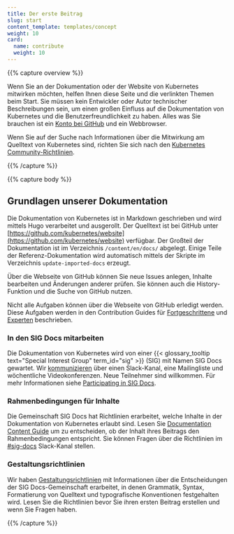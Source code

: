 ```yaml
---
title: Der erste Beitrag
slug: start
content_template: templates/concept
weight: 10
card:
  name: contribute
  weight: 10
---
```


{{% capture overview %}}

Wenn Sie an der Dokumentation oder der Website von Kubernetes mitwirken möchten, helfen Ihnen diese Seite und die verlinkten Themen beim Start. Sie müssen kein Entwickler oder Autor technischer Beschreibungen sein, um einen großen Einfluss auf die Dokumentation von Kubernetes und die Benutzerfreundlichkeit zu haben. Alles was Sie brauchen ist ein [Konto bei GitHub](https://github.com/join) und ein Webbrowser.

Wenn Sie auf der Suche nach Informationen über die Mitwirkung am Quelltext von Kubernetes sind, richten Sie sich nach den [Kubernetes Community-Richtlinien](https://github.com/kubernetes/community/blob/master/governance.md).

{{% /capture %}}

{{% capture body %}}

## Grundlagen unserer Dokumentation

Die Dokumentation von Kubernetes ist in Markdown geschrieben und wird mittels Hugo verarbeitet und ausgerollt. Der Quelltext ist bei GitHub unter [https://github.com/kubernetes/website](https://github.com/kubernetes/website) verfügbar. Der Großteil der Dokumentation ist im Verzeichnis `/content/en/docs/` abgelegt. Einige Teile der Referenz-Dokumentation wird automatisch mittels der Skripte im Verzeichnis `update-imported-docs` erzeugt.

Über die Webseite von GitHub können Sie neue Issues anlegen, Inhalte bearbeiten und Änderungen anderer prüfen. Sie können auch die History-Funktion und die Suche von GitHub nutzen.

Nicht alle Aufgaben können über die Webseite von GitHub erledigt werden. Diese Aufgaben werden in den Contribution Guides für [Fortgeschrittene](/docs/contribute/intermediate/) und [Experten](/docs/contribute/advanced/) beschrieben.

### In den SIG Docs mitarbeiten

Die Dokumentation von Kubernetes wird von einer {{< glossary_tooltip text="Special Interest Group" term_id="sig" >}} (SIG) mit Namen SIG Docs gewartet. Wir [kommunizieren](#participate-in-sig-docs-discussions) über einen Slack-Kanal, eine Mailingliste und wöchentliche Videokonferenzen. Neue Teilnehmer sind willkommen. Für mehr Informationen siehe [Participating in SIG Docs](/docs/contribute/participating/).

### Rahmenbedingungen für Inhalte

Die Gemeinschaft SIG Docs hat Richtlinien erarbeitet, welche Inhalte in der Dokumentation von Kubernetes erlaubt sind. Lesen Sie [Documentation Content
Guide](/docs/contribute/style/content-guide/) um zu entscheiden, ob der Inhalt ihres Beitrags den Rahmenbedingungen entspricht. Sie können Fragen über die Richtlinien im [#sig-docs](#participate-in-sig-docs-discussions) Slack-Kanal stellen.

### Gestaltungsrichtlinien

Wir haben [Gestaltungsrichtlinien](/docs/contribute/style/style-guide/) mit Informationen über die Entscheidungen der SIG Docs-Gemeinschaft erarbeitet, in denen Grammatik, Syntax, Formatierung von Quelltext und typografische Konventionen festgehalten wird. Lesen Sie die Richtlinien bevor Sie ihren ersten Beitrag erstellen und wenn Sie Fragen haben.

{{% /capture %}}
